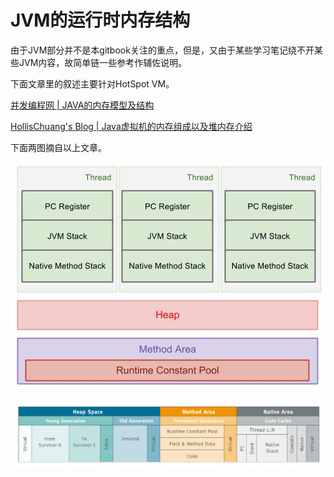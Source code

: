 # JVM的运行时内存结构

由于JVM部分并不是本gitbook关注的重点，但是，又由于某些学习笔记绕不开某些JVM内容，故简单链一些参考作辅佐说明。

下面文章里的叙述主要针对HotSpot VM。

[并发编程网 | JAVA的内存模型及结构](http://ifeve.com/under-the-hood-runtime-data-areas-javas-memory-model/)

[HollisChuang's Blog | Java虚拟机的内存组成以及堆内存介绍](http://www.hollischuang.com/archives/80)


下面两图摘自以上文章。

![memory-structure1.jpg](memory-structure1.jpg)

![RuntimeDataAreas.png](RuntimeDataAreas.png)





